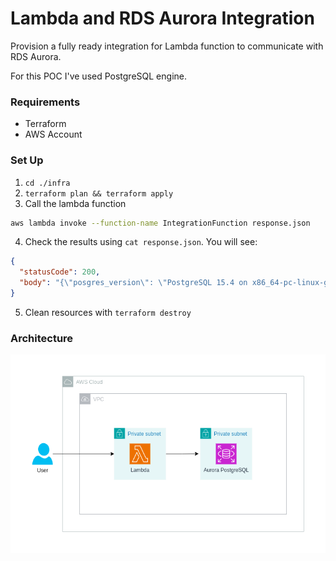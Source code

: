 # Lambda and RDS Aurora Integration
Provision a fully ready integration for Lambda function to communicate with RDS Aurora.

For this POC I've used PostgreSQL engine.

### Requirements
- Terraform
- AWS Account

### Set Up
1. `cd ./infra`
2. `terraform plan && terraform apply`
3. Call the lambda function
```bash
aws lambda invoke --function-name IntegrationFunction response.json
```
4. Check the results using `cat response.json`. You will see:
```json
{
  "statusCode": 200,
  "body": "{\"posgres_version\": \"PostgreSQL 15.4 on x86_64-pc-linux-gnu, compiled by x86_64-pc-linux-gnu-gcc (GCC) 9.5.0, 64-bit\"}"
}
```
5. Clean resources with `terraform destroy`

### Architecture
![diagram](data/diagram.png)
